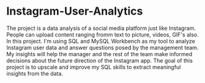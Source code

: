 # Instagram-User-Analytics
The project is a data analysis of a social media platform just like Instagram. People can upload content ranging fromm text to picture, videos, GIF's also. In this project.
I'm using SQL and MySQL Workbench as my tool to analyze Instagram user data and answer questions posed by the management team. 
My insights will help the manager and the rest of the team make informed decisions about the future direction of the Instagram app.
The goal of this project is to upscale and improve my SQL skills to extract meaningful insights from the data.
